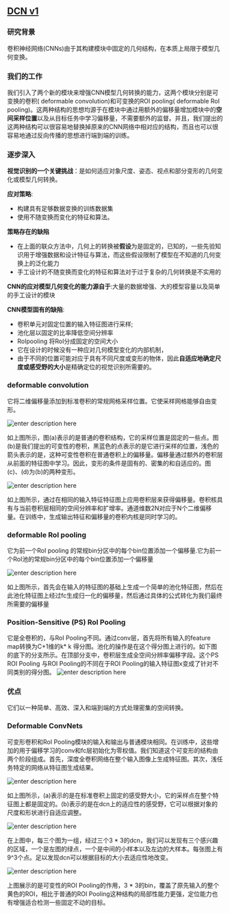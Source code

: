 ## [DCN v1](./attachments/DCN.pdf)

### 研究背景
卷积神经网络(CNNs)由于其构建模块中固定的几何结构，在本质上局限于模型几何变换。

### 我们的工作
我们引入了两个新的模块来增强CNN模型几何转换的能力，这两个模块分别是可变换的卷积( deformable convolution)和可变换的ROI pooling(  deformable RoI pooling)。这两种结构的思想均源于在模块中通过用额外的偏移量增加模块中的**空间采样位置**以及从目标任务中学习偏移量，不需要额外的监督。并且，我们提出的这两种结构可以很容易地替换掉原来的CNN网络中相对应的结构，而且也可以很容易地通过反向传播的思想进行端到端的训练。

### 逐步深入

**视觉识别的一个关键挑战**：是如何适应对象尺度、姿态、视点和部分变形的几何变化或模型几何转换。

**应对策略**:

* 构建具有足够数据变换的训练数据集
* 使用不随变换而变化的特征和算法。


**策略存在的缺陷**

* 在上面的联众方法中，几何上的转换被**假设**为是固定的，已知的，一些先验知识用于增强数据和设计特征与算法，而这些假设限制了模型在不知道的几何变换上的泛化能力
* 手工设计的不随变换而变化的特征和算法对于过于复杂的几何转换是不实用的

**CNN的应对模型几何变化的能力源自于**:大量的数据增强、大的模型容量以及简单的手工设计的模块

**CNN模型固有的缺陷**:

* 卷积单元对固定位置的输入特征图进行采样;
* 池化层以固定的比率降低空间分辨率
* RoIpooling 将RoI分成固定的空间大小
* 它在设计的时候没有一种应对几何模型变化的内部机制，
* 由于不同的位置可能对应于具有不同尺度或变形的物体，因此**自适应地确定尺度或感受野的大小**是精确定位的视觉识别所需要的。

### deformable convolution

它将二维偏移量添加到标准卷积的常规网格采样位置。它使采样网格能够自由变形。

![enter description here](./images/1585575135980.png)

如上图所示，图(a)表示的是普通的卷积结构，它的采样位置是固定的一些点。图(b)是我们提出的可变性的卷积，黑蓝色的点表示的是它进行采样的位置，浅色的箭头表示的是，这种可变性卷积在普通卷积上的偏移量。偏移量通过额外的卷积层从前面的特征图中学习。因此，变形的条件是固有的、密集的和自适应的。图(c)、(d)为(b)的两种变形。

![enter description here](./images/1585578484663.png)

如上图所示，通过在相同的输入特征特征图上应用卷积层来获得偏移量。卷积核具有与当前卷积层相同的空间分辨率和扩增率。通道维数2N对应于N个二维偏移量。在训练中，生成输出特征和偏移量的卷积内核是同时学习的。

### deformable RoI pooling
它为前一个RoI pooling 的常规bin分区中的每个bin位置添加一个偏移量.它为前一个RoI池的常规bin分区中的每个bin位置添加一个偏移量

![enter description here](./images/1585579146181.png)

如上图所示，首先会在输入的特征图的基础上生成一个简单的池化特征图，然后在此池化特征图上经过fc生成归一化的偏移量，然后通过具体的公式转化为我们最终所需要的偏移量


### Position-Sensitive (PS) RoI Pooling

它是全卷积的，与RoI Pooling不同。通过conv层，首先将所有输入的feature map转换为C+1维的k* k  得分图。池化的操作是在这个得分图上进行的。如下图的底下的分支所示。在顶部分支中，卷积层生成全空间分辨率偏移字段。这个PS ROI Pooling 与ROI Pooling的不同在于ROI Pooling的输入特征图x变成了针对不同类别的得分图。
![enter description here](./images/1585579734707.png)




### 优点
它们以一种简单、高效、深入和端到端的方式处理密集的空间转换。


### Deformable ConvNets

可变形卷积和RoI  Pooling模块的输入和输出与普通模块相同。在训练中，这些增加的用于偏移学习的conv和fc层初始化为零权值。我们知道这个可变形的结构由两个阶段组成。首先，深度全卷积网络在整个输入图像上生成特征图。其次，浅任务特定的网络从特征图生成结果。

![enter description here](./images/1585662113432.png)

如上图所示，(a)表示的是在标准卷积上固定的感受野大小，它的采样点在整个特征图上都是固定的。(b)表示的是在dcn上的适应性的感受野，它可以根据对象的尺度和形状进行自适应调整。

![enter description here](./images/1585716524779.png)

在上图中，每三个图为一组，经过三个3 * 3的dcn，我们可以发现有三个感兴趣的区域，一个是左图的绿点，一个是中间的小样本以及左边的大样本。每张图上有9^3个点。足以发现dcn可以根据目标的大小去适应性地改变。

![enter description here](./images/1585716825569.png)

上图展示的是可变性的ROI Pooling的作用，3 * 3的bin，覆盖了原先输入的整个黄色的ROI，相比于普通的ROI Pooling这种结构的局部性能力更强，定位能力也有增强适合检测一些固定不动的目标。